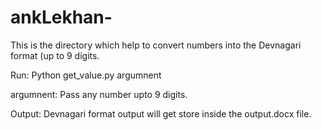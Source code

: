 # ankLekhan-
This is the directory which help to convert numbers into the Devnagari format (up to 9 digits.

Run:
Python get_value.py argumnent

argumnent: Pass any number upto 9 digits. 

Output: Devnagari format output will get store inside the output.docx file.

